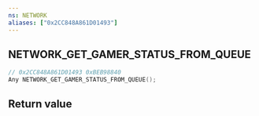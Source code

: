```yaml
---
ns: NETWORK
aliases: ["0x2CC848A861D01493"]
---
```

## NETWORK_GET_GAMER_STATUS_FROM_QUEUE

```c
// 0x2CC848A861D01493 0xBEB98840
Any NETWORK_GET_GAMER_STATUS_FROM_QUEUE();
```


## Return value
